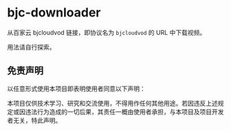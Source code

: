 # bjc-downloader

从百家云 bjcloudvod 链接，即协议名为 `bjcloudvod` 的 URL 中下载视频。

用法请自行探索。

## 免责声明

以任意形式使用本项目即表明使用者同意以下声明：

本项目仅供技术学习、研究和交流使用，不得用作任何其他用途。若因违反上述规定或因违法行为造成的一切后果，其责任一概由使用者承担，与本项目及项目开发者无关，特此声明。

